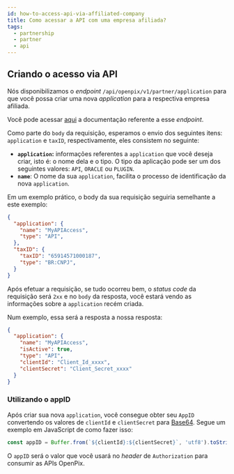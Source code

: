 ```yaml
---
id: how-to-access-api-via-affiliated-company
title: Como acessar a API com uma empresa afiliada?
tags:
  - partnership
  - partner
  - api
---
```


## Criando o acesso via API

Nós disponibilizamos o _endpoint_ `/api/openpix/v1/partner/application` para que
você possa criar uma nova _application_ para a respectiva empresa afiliada.

Você pode acessar [aqui](https://developers.openpix.com.br/api#tag/partner-(request-access)/paths/~1api~1v1~1partner~1application/post)
a documentação referente a esse _endpoint_.

Como parte do `body` da requisição, esperamos o envio dos seguintes itens: `application` e `taxID`,
respectivamente, eles consistem no seguinte:

- **`application`:** informações referentes a `application` que você deseja criar, isto é: o nome dela e o tipo.
  O tipo da aplicação pode ser um dos seguintes valores: `API`, `ORACLE` ou `PLUGIN`.
- **`name`**: O nome da sua `application`, facilita o processo de identificação da nova `application`.

Em um exemplo prático, o body da sua requisição seguiria semelhante a este exemplo:

```json
{
  "application": {
    "name": "MyAPIAccess",
    "type": "API",
  },
  "taxID": {
    "taxID": "65914571000187",
    "type": "BR:CNPJ",
  }
}
```

Após efetuar a requisição, se tudo ocorreu bem, o _status code_ da requisição será `2xx` e no `body` da resposta,
você estará vendo as informações sobre a `application` recém criada.

Num exemplo, essa será a resposta a nossa resposta:

```json
{
  "application": {
    "name": "MyAPIAccess",
    "isActive": true,
    "type": "API",
    "clientId": "Client_Id_xxxx",
    "clientSecret": "Client_Secret_xxxx"
  }
}
```

### Utilizando o appID
Após criar sua nova `application`, você consegue obter seu `AppID` convertendo os valores de `clientId`
e `clientSecret` para [Base64](https://en.wikipedia.org/wiki/Base64). Segue um exemplo em JavaScript de 
como fazer isso:

```js
const appID = Buffer.from(`${clientId}:${clientSecret}`, 'utf8').toString('base64');
```

O `appID` será o valor que você usará no _header_ de `Authorization` para consumir as APIs OpenPix.
